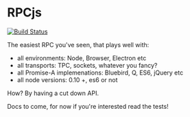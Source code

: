 # RPCjs

[![Build Status](https://travis-ci.org/sidekickcode/rpcjs.svg?branch=master)](https://travis-ci.org/sidekickcode/rpcjs)

The easiest RPC you've seen, that plays well with:

- all environments: Node, Browser, Electron etc
- all transports: TPC, sockets, whatever you fancy?
- all Promise-A implemenations: Bluebird, Q, ES6, jQuery etc
- all node versions: 0.10 +, es6 or not

How? By having a cut down API.

Docs to come, for now if you're interested read the tests!
